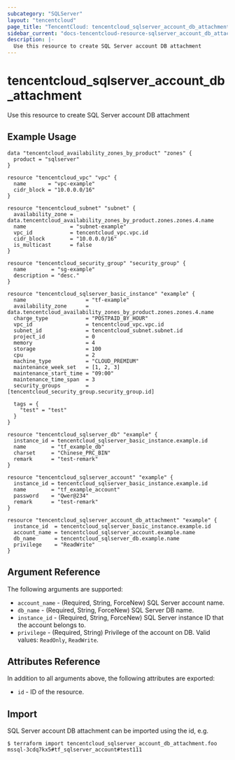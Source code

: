 ```yaml
---
subcategory: "SQLServer"
layout: "tencentcloud"
page_title: "TencentCloud: tencentcloud_sqlserver_account_db_attachment"
sidebar_current: "docs-tencentcloud-resource-sqlserver_account_db_attachment"
description: |-
  Use this resource to create SQL Server account DB attachment
---
```


# tencentcloud_sqlserver_account_db_attachment

Use this resource to create SQL Server account DB attachment

## Example Usage

```hcl
data "tencentcloud_availability_zones_by_product" "zones" {
  product = "sqlserver"
}

resource "tencentcloud_vpc" "vpc" {
  name       = "vpc-example"
  cidr_block = "10.0.0.0/16"
}

resource "tencentcloud_subnet" "subnet" {
  availability_zone = data.tencentcloud_availability_zones_by_product.zones.zones.4.name
  name              = "subnet-example"
  vpc_id            = tencentcloud_vpc.vpc.id
  cidr_block        = "10.0.0.0/16"
  is_multicast      = false
}

resource "tencentcloud_security_group" "security_group" {
  name        = "sg-example"
  description = "desc."
}

resource "tencentcloud_sqlserver_basic_instance" "example" {
  name                   = "tf-example"
  availability_zone      = data.tencentcloud_availability_zones_by_product.zones.zones.4.name
  charge_type            = "POSTPAID_BY_HOUR"
  vpc_id                 = tencentcloud_vpc.vpc.id
  subnet_id              = tencentcloud_subnet.subnet.id
  project_id             = 0
  memory                 = 4
  storage                = 100
  cpu                    = 2
  machine_type           = "CLOUD_PREMIUM"
  maintenance_week_set   = [1, 2, 3]
  maintenance_start_time = "09:00"
  maintenance_time_span  = 3
  security_groups        = [tencentcloud_security_group.security_group.id]

  tags = {
    "test" = "test"
  }
}

resource "tencentcloud_sqlserver_db" "example" {
  instance_id = tencentcloud_sqlserver_basic_instance.example.id
  name        = "tf_example_db"
  charset     = "Chinese_PRC_BIN"
  remark      = "test-remark"
}

resource "tencentcloud_sqlserver_account" "example" {
  instance_id = tencentcloud_sqlserver_basic_instance.example.id
  name        = "tf_example_account"
  password    = "Qwer@234"
  remark      = "test-remark"
}

resource "tencentcloud_sqlserver_account_db_attachment" "example" {
  instance_id  = tencentcloud_sqlserver_basic_instance.example.id
  account_name = tencentcloud_sqlserver_account.example.name
  db_name      = tencentcloud_sqlserver_db.example.name
  privilege    = "ReadWrite"
}
```

## Argument Reference

The following arguments are supported:

* `account_name` - (Required, String, ForceNew) SQL Server account name.
* `db_name` - (Required, String, ForceNew) SQL Server DB name.
* `instance_id` - (Required, String, ForceNew) SQL Server instance ID that the account belongs to.
* `privilege` - (Required, String) Privilege of the account on DB. Valid values: `ReadOnly`, `ReadWrite`.

## Attributes Reference

In addition to all arguments above, the following attributes are exported:

* `id` - ID of the resource.



## Import

SQL Server account DB attachment can be imported using the id, e.g.

```
$ terraform import tencentcloud_sqlserver_account_db_attachment.foo mssql-3cdq7kx5#tf_sqlserver_account#test111
```


